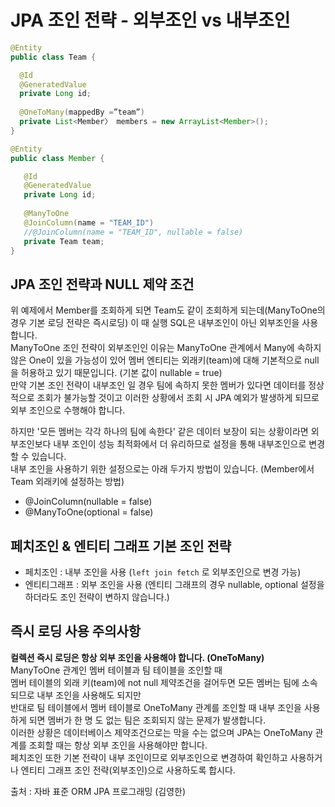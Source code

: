 # JPA 조인 전략 - 외부조인 vs 내부조인
 ```java
 @Entity
 public class Team {
 
   @Id
   @GeneratedValue 
   private Long id;
   
   @OneToMany(mappedBy =”team”)
   private List<Member〉 members = new ArrayList<Member>();
}
 ```
```java
@Entity
public class Member {

   @Id 
   @GeneratedValue 
   private Long id;
   
   @ManyToOne
   @JoinColumn(name = "TEAM_ID")
   //@JoinColumn(name = "TEAM_ID", nullable = false)
   private Team team;
}   
```

##  JPA 조인 전략과 NULL 제약 조건
  위 예제에서 Member를 조회하게 되면 Team도 같이 조회하게 되는데(ManyToOne의 경우 기본 로딩 전략은 즉시로딩) 이 때 실행 SQL은 내부조인이 아닌 외부조인을 사용합니다.  
  ManyToOne 조인 전략이 외부조인인 이유는 ManyToOne 관계에서 Many에 속하지 않은 One이 있을 가능성이 있어 
  멤버 엔티티는 외래키(team)에 대해 기본적으로 null을 허용하고 있기 때문입니다. (기본 값이 nullable = true)   
  만약 기본 조인 전략이 내부조인 일 경우 팀에 속하지 못한 멤버가 있다면 데이터를 정상적으로 조회가 불가능할 것이고 이러한 상황에서 조회 시 JPA 예외가 발생하게 되므로 외부 조인으로 수행해야 합니다.
  
  하지만 '모든 멤버는 각각 하나의 팀에 속한다' 같은 데이터 보장이 되는 상황이라면 외부조인보다 내부 조인이 성능 최적화에서 더 유리하므로 설정을 통해 내부조인으로 변경할 수 있습니다.  
  내부 조인을 사용하기 위한 설정으로는 아래 두가지 방법이 있습니다. (Member에서 Team 외래키에 설정하는 방법)
   - @JoinColumn(nullable = false)
   - @ManyToOne(optional = false)
   
  
## 페치조인 & 엔티티 그래프 기본 조인 전략
   - 페치조인 : 내부 조인을 사용 (`left join fetch` 로 외부조인으로 변경 가능)
   - 엔티티그래프 : 외부 조인을 사용 (엔티티 그래프의 경우 nullable, optional 설정을 하더라도 조인 전략이 변하지 않습니다.)
  
## 즉시 로딩 사용 주의사항
   **컬렉션 즉시 로딩은 항상 외부 조인을 사용해야 합니다. (OneToMany)**   
     ManyToOne 관계인 멤버 테이블과 팀 테이블을 조인할 때  
     멤버 테이블의 외래 키(team)에 not null 제약조건을 걸어두면 모든 멤버는 팀에 소속되므로 내부 조인을 사용해도 되지만  
     반대로 팀 테이블에서 멤버 테이블로 OneToMany 관계를 조인할 때 내부 조인을 사용하게 되면 멤버가 한 명 도 없는 팀은 조회되지 않는 문제가 발생합니다.  
     이러한 상황은 데이터베이스 제약조건으로는 막을 수는 없으며 JPA는 OneToMany 관계를 조회할 때는 항상 외부 조인을 사용해야만 합니다.  
     페치조인 또한 기본 전략이 내부 조인이므로 외부조인으로 변경하여 확인하고 사용하거나 엔티티 그래프 조인 전략(외부조인)으로 사용하도록 합시다.

  
출처 : 자바 표준 ORM JPA 프로그래밍 (김영한)
